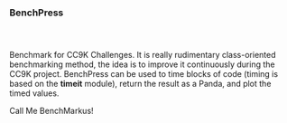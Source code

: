 ### BenchPress                                                                                    
                                                                                
Benchmark for CC9K Challenges. It is really rudimentary class-oriented benchmarking method, the idea is to improve it continuously during the CC9K project. BenchPress can be used to time blocks of code (timing is based on the **timeit** module), return the result as a Panda, and plot the timed values.

Call Me BenchMarkus!
